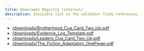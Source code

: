 ```yaml
---
title: Downloads Registry (internal)
description: Invisible list so the validator finds references.
---
```


<!-- Do not delete: these lines make unreferenced items count as referenced for validation. -->

- [/downloads/Brotherhood_Cue_Card_Two_Up.pdf](/downloads/Brotherhood_Cue_Card_Two_Up.pdf)
- [/downloads/Evidence_Log_Template.pdf](/downloads/Evidence_Log_Template.pdf)
- [/downloads/Leaders_Cue_Card_Two_Up.pdf](/downloads/Leaders_Cue_Card_Two_Up.pdf)
- [/downloads/The_Fiction_Adaptation_OnePager.pdf](/downloads/The_Fiction_Adaptation_OnePager.pdf)
